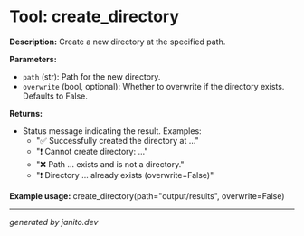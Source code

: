 # Tool: create_directory

**Description:**
Create a new directory at the specified path.

**Parameters:**
- `path` (str): Path for the new directory.
- `overwrite` (bool, optional): Whether to overwrite if the directory exists. Defaults to False.

**Returns:**
- Status message indicating the result. Examples:
  - "✅ Successfully created the directory at ..."
  - "❗ Cannot create directory: ..."
  - "❌ Path ... exists and is not a directory."
  - "❗ Directory ... already exists (overwrite=False)"

**Example usage:**
create_directory(path="output/results", overwrite=False)

---
_generated by janito.dev_